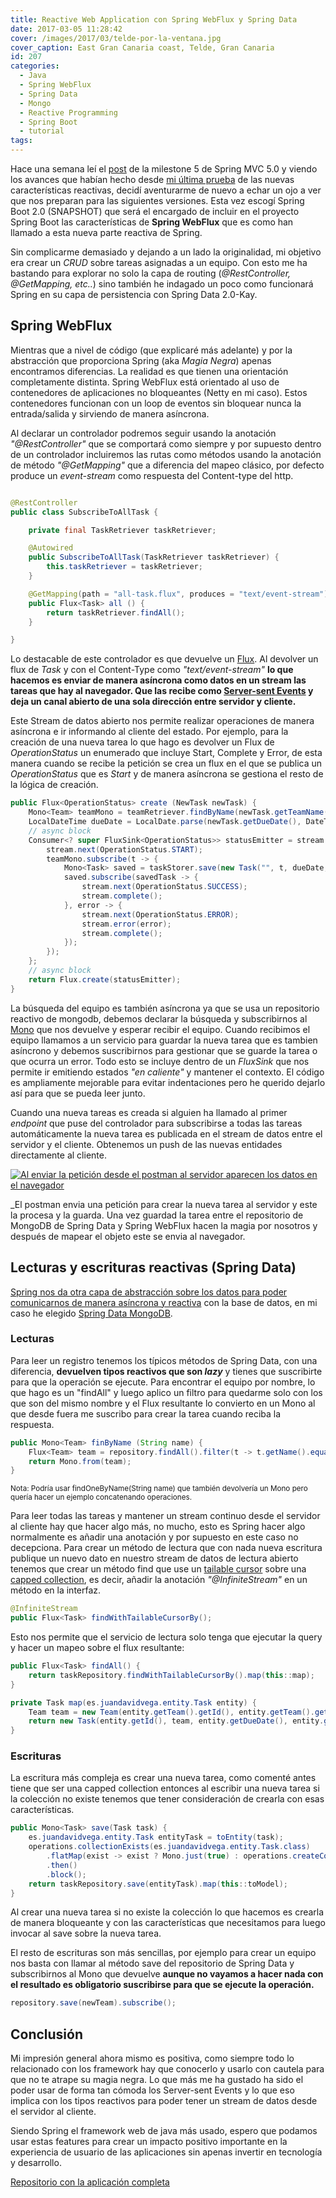 ```yaml
---
title: Reactive Web Application con Spring WebFlux y Spring Data
date: 2017-03-05 11:28:42
cover: /images/2017/03/telde-por-la-ventana.jpg
cover_caption: East Gran Canaria coast, Telde, Gran Canaria
id: 207
categories:
  - Java
  - Spring WebFlux
  - Spring Data
  - Mongo
  - Reactive Programming
  - Spring Boot
  - tutorial
tags:
---
```


Hace una semana leí el [post](https://spring.io/blog/2017/02/23/spring-framework-5-0-m5-update) de la milestone 5 de Spring MVC 5.0 y viendo los avances que habían hecho desde [mi última prueba](https://github.com/jdvr/spring-5-m2-reactive-web-app) de las nuevas características reactivas, decidí aventurarme de nuevo a echar un ojo a ver que nos preparan para las siguientes versiones. Esta vez escogí Spring Boot 2.0 (SNAPSHOT) que será el encargado de incluir en el proyecto Spring Boot las características de **Spring WebFlux** que es como han llamado a esta nueva parte reactiva de Spring.

Sin complicarme demasiado y dejando a un lado la originalidad, mi objetivo era crear un _CRUD_ sobre tareas asignadas a un equipo. Con esto me ha bastando para explorar no solo la capa de routing (_@RestController, @GetMapping, etc.._) sino  también he indagado un poco como funcionará Spring en su capa de persistencia con Spring Data 2.0-Kay.

## Spring WebFlux

Mientras que a nivel de código (que explicaré más adelante) y por la abstracción que proporciona Spring (aka _Magia Negra_) apenas encontramos diferencias. La realidad es que tienen una orientación completamente distinta. Spring WebFlux está orientado al uso de contenedores de aplicaciones no bloqueantes (Netty en mi caso). Estos contenedores funcionan con un  loop de eventos sin bloquear nunca la entrada/salida y sirviendo de manera asíncrona.

Al declarar un controlador podremos seguir usando la anotación _"@RestController"_ que se comportará como siempre y por supuesto dentro de un controlador incluiremos las rutas como métodos usando la anotación de método _"@GetMapping"_ que a diferencia del mapeo clásico, por defecto     produce un _event-stream_ como respuesta del Content-type del http.

```java Controlador para cargar todas las tareas existentes

@RestController
public class SubscribeToAllTask {

    private final TaskRetriever taskRetriever;

    @Autowired
    public SubscribeToAllTask(TaskRetriever taskRetriever) {
        this.taskRetriever = taskRetriever;
    }

    @GetMapping(path = "all-task.flux", produces = "text/event-stream")
    public Flux<Task> all () {
        return taskRetriever.findAll();
    }

}

```

Lo destacable de este controlador es que devuelve un [Flux](https://github.com/reactor/reactor-core#flux). Al devolver un flux de _Task_ y con el Content-Type como _"text/event-stream"_ **lo que hacemos es enviar de manera asíncrona como datos en un stream las tareas que hay al navegador. Que las recibe como [Server-sent Events](https://en.wikipedia.org/wiki/Server-sent_events) y deja un canal abierto de una sola dirección entre servidor y cliente.**

Este Stream de datos abierto nos permite realizar operaciones de manera asíncrona e ir informando al cliente del estado. Por ejemplo, para la creación de una nueva tarea lo que hago es devolver un Flux de _OperationStatus_ un enumerado que incluye Start, Complete y Error, de esta manera cuando se recibe la petición se crea un flux en el que se publica un _OperationStatus_ que es _Start_ y de manera asíncrona se gestiona el resto de la lógica de creación.

```java Lógica para crear una tarea
public Flux<OperationStatus> create (NewTask newTask) {
    Mono<Team> teamMono = teamRetriever.findByName(newTask.getTeamName());
    LocalDateTime dueDate = LocalDate.parse(newTask.getDueDate(), DateTimeFormatter.ISO_LOCAL_DATE).atStartOfDay();
    // async block
    Consumer<? super FluxSink<OperationStatus>> statusEmitter = stream -> {
        stream.next(OperationStatus.START); 
        teamMono.subscribe(t -> {
            Mono<Task> saved = taskStorer.save(new Task("", t, dueDate, newTask.getTitle()));
            saved.subscribe(savedTask -> {
                stream.next(OperationStatus.SUCCESS); 
                stream.complete(); 
            }, error -> {
                stream.next(OperationStatus.ERROR);
                stream.error(error);
                stream.complete();
            });
        });
    };
    // async block
    return Flux.create(statusEmitter);
}

```

La búsqueda del equipo es también asíncrona ya que se usa un repositorio reactivo de mongodb, debemos declarar la  búsqueda y subscribirnos al [Mono](https://github.com/reactor/reactor-core#mono) que nos devuelve y esperar recibir el equipo. Cuando recibimos el equipo llamamos a un servicio para guardar la nueva tarea que es tambien asíncrono y debemos suscribirnos para gestionar que se guarde la tarea o que ocurra un error. Todo esto se incluye dentro de un _FluxSink_ que nos permite ir emitiendo estados _"en caliente"_ y mantener el contexto. El código es ampliamente mejorable para evitar indentaciones pero he querido dejarlo así para que se pueda leer junto.

Cuando una nueva tareas es creada si alguien ha llamado al primer _endpoint_ que puse del controlador para subscribirse a todas las tareas automáticamente la nueva tarea es publicada en el stream de datos entre el servidor y el cliente. Obtenemos un push de las nuevas entidades directamente al cliente.

[![Al enviar la petición desde el postman al servidor aparecen los datos en el navegador](/images/2017/03/1-1.gif)](/images/2017/03/1-1.gif)

_El postman envia una petición para crear la nueva tarea al servidor y este la procesa y la guarda. Una vez guardad la tarea entre el repositorio de MongoDB de Spring Data y Spring WebFlux hacen la magia por nosotros y después de mapear el objeto este se envia al navegador.

## Lecturas y escrituras reactivas (Spring Data)

[Spring nos da otra capa de abstracción sobre los datos para poder comunicarnos de manera asíncrona y reactiva](https://spring.io/blog/2016/11/28/going-reactive-with-spring-data) con la base de datos, en mi caso he elegido [Spring Data MongoDB](http://projects.spring.io/spring-data-mongodb/).

### Lecturas

Para leer un registro tenemos los típicos métodos de Spring Data, con una diferencia, **devuelven tipos reactivos que son _lazy_** y tienes que suscribirte para que la operación se ejecute. Para encontrar el equipo por nombre, lo que hago es un "findAll" y luego aplico un filtro para quedarme solo con los que son del mismo nombre y el Flux resultante lo convierto en un Mono al que desde fuera me suscribo para crear la tarea cuando reciba la respuesta.

```java Encontrar un equipo por nombre
public Mono<Team> finByName (String name) {
    Flux<Team> team = repository.findAll().filter(t -> t.getName().equals(name)).map(et -> new Team(et.getId(), et.getName()));
    return Mono.from(team);
}
```
<sup>Nota: Podría usar findOneByName(String name) que también devolvería un Mono pero quería hacer un ejemplo concatenando operaciones.</sup>

Para leer todas las tareas y mantener un stream continuo desde el servidor al cliente hay que hacer algo más, no mucho, esto es Spring hacer algo normalmente es añadir una anotación y por supuesto en este caso no decepciona. Para crear un método de lectura que con nada nueva escritura publique un nuevo dato en nuestro stream de datos de lectura abierto tenemos que crear un método find que use un [tailable cursor](https://docs.mongodb.com/manual/core/tailable-cursors/) sobre una [capped collection](https://docs.mongodb.com/manual/core/capped-collections/), es decir, añadir la anotación _"@InfiniteStream"_ en un método en la interfaz.

```java Método de lectura que mantiene un cursor para publicar nuevos elementos
@InfiniteStream
public Flux<Task> findWithTailableCursorBy();

```

Esto nos permite que el servicio de lectura solo tenga que ejecutar la query y hacer un mapeo sobre el flux resultante:

```java Leer todo los elementos de una colección y mapear la entidad al objeto de modelo
public Flux<Task> findAll() {
    return taskRepository.findWithTailableCursorBy().map(this::map);
}

private Task map(es.juandavidvega.entity.Task entity) {
    Team team = new Team(entity.getTeam().getId(), entity.getTeam().getName());
    return new Task(entity.getId(), team, entity.getDueDate(), entity.getTitle());
}
```

### Escrituras

La escritura más compleja es crear una nueva tarea, como comenté antes tiene que ser una capped collection entonces al escribir una nueva tarea si la colección no existe tenemos que tener consideración de crearla con esas características.

```java Crear una tarea cuando no existe la colección
public Mono<Task> save(Task task) {
    es.juandavidvega.entity.Task entityTask = toEntity(task);
    operations.collectionExists(es.juandavidvega.entity.Task.class)
        .flatMap(exist -> exist ? Mono.just(true) : operations.createCollection(es.juandavidvega.entity.Task.class, new CollectionOptions(1024 * 1024, 1000, true)))
        .then()
        .block();
    return taskRepository.save(entityTask).map(this::toModel);
}
```

Al crear una nueva tarea si no existe la colección lo que hacemos es crearla de manera bloqueante y con las características que necesitamos para luego invocar  al save sobre la nueva tarea.

El resto de escrituras son más sencillas, por ejemplo para crear un equipo nos basta con llamar al método save del repositorio de Spring Data y subscribirnos al Mono que devuelve **aunque no vayamos a hacer nada con el resultado es obligatorio suscribirse para que se ejecute la operación.**


 ```java Escritura más sencilla
 repository.save(newTeam).subscribe();
 ```

## Conclusión

Mi impresión general ahora mismo es positiva, como siempre todo lo relacionado con los framework hay que conocerlo y usarlo con cautela para que no te atrape su magia negra. Lo que más me ha gustado ha sido el poder usar de forma tan cómoda los Server-sent Events y lo que eso implica con los tipos reactivos para poder tener un stream de datos desde el servidor al cliente.

Siendo Spring el framework web de java más usado, espero que podamos usar estas features para crear un impacto positivo importante en la experiencia de usuario de las aplicaciones sin apenas invertir en tecnología y desarrollo.


[Repositorio con la aplicación completa](https://github.com/jdvr/reactive-task-manager)

